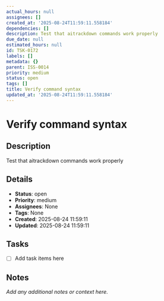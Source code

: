 ```yaml
---
actual_hours: null
assignees: []
created_at: '2025-08-24T11:59:11.558184'
dependencies: []
description: Test that aitrackdown commands work properly
due_date: null
estimated_hours: null
id: TSK-0172
labels: []
metadata: {}
parent: ISS-0014
priority: medium
status: open
tags: []
title: Verify command syntax
updated_at: '2025-08-24T11:59:11.558184'
---
```


# Verify command syntax

## Description
Test that aitrackdown commands work properly

## Details
- **Status**: open
- **Priority**: medium
- **Assignees**: None
- **Tags**: None
- **Created**: 2025-08-24 11:59:11
- **Updated**: 2025-08-24 11:59:11

## Tasks
- [ ] Add task items here

## Notes
_Add any additional notes or context here._
